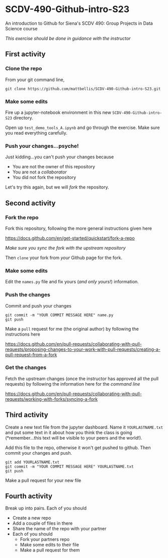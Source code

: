 # SCDV-490-Github-intro-S23
An introduction to Github for Siena's SCDV 490: Group Projects in Data Science course

*This exercise should be done in guidance with the instructor*

## First activity

### Clone the repo
From your git command line, 

```
git clone https://github.com/mattbellis/SCDV-490-Github-intro-S23.git
```

### Make some edits

Fire up a jupyter-notebook environment in this new `SCDV-490-Github-intro-S23` directory. 

Open up `test_demo_tools_A.ipynb` and go through the exercise. Make sure you read everything carefully.

### Push your changes...psyche!

Just kidding...you can't push your changes because

* You are not the owner of this repository
* You are not a *collaborator*
* You did not fork the repository

Let's try this again, but we will *fork* the repository.

## Second activity

### Fork the repo

Fork this repository, following the more general instructions given here

https://docs.github.com/en/get-started/quickstart/fork-a-repo

*Make sure you sync the fork with the upstream repository*

Then `clone` your fork from *your* Github page for the fork.

### Make some edits

Edit the `names.py` file and fix yours (*and only yours!*) information.

### Push the changes

Commit and push your changes

```
git commit -m "YOUR COMMIT MESSAGE HERE" name.py
git push
```

Make a `pull` request for me (the original author) by following the instructions here

https://docs.github.com/en/pull-requests/collaborating-with-pull-requests/proposing-changes-to-your-work-with-pull-requests/creating-a-pull-request-from-a-fork

### Get the changes

Fetch the upstream changes (once the instructor has approved all the pull requests) by following the information here for the *command line*

https://docs.github.com/en/pull-requests/collaborating-with-pull-requests/working-with-forks/syncing-a-fork

## Third activity

Create a new text file from the jupyter dashboard. Name it ```YOURLASTNAME.txt``` and put some text in it about how you think the class is going (*remember...this text will be visible to your peers and the world!).

Add this file to the repo, otherwise it won't get pushed to github. Then commit your changes and push. 

```
git add YOURLASTNAME.txt
git commit -m "YOUR COMMIT MESSAGE HERE" YOURLASTNAME.txt
git push
```

Make a pull request for your new file

## Fourth activity

Break up into pairs. Each of you should

* Create a new repo
* Add a couple of files in there
* Share the name of the repo with your partner
* Each of you should
  * Fork your partners repo
  * Make some edits to their file
  * Make a pull request for them



